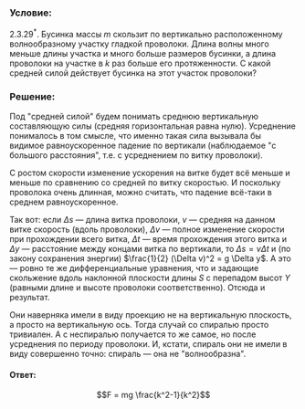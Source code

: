 ###  Условие: 

$2.3.29^*.$ Бусинка массы $m$ скользит по вертикально расположенному волнообразному участку гладкой проволоки. Длина волны много меньше длины участка и много больше размеров бусинки, а длина проволоки на участке в $k$ раз больше его протяженности. С какой средней силой действует бусинка на этот участок проволоки? 

###  Решение: 

Под "средней силой" будем понимать среднюю вертикальную составляющую силы (средняя горизонтальная равна нулю). Усреднение понималось в том смысле, что именно такая сила вызывала бы видимое равноускоренное падение по вертикали (наблюдаемое "с большого расстояния", т.е. с усреднением по витку проволоки). 

С ростом скорости изменение ускорения на витке будет всё меньше и меньше по сравнению со средней по витку скоростью. И поскольку проволока очень длинная, можно считать, что падение всё-таки в среднем равноускоренное. 

Так вот: если $\Delta s$ — длина витка проволоки, $v$ — средняя на данном витке скорость (вдоль проволоки), $\Delta v$ — полное изменение скорости при прохождении всего витка, $\Delta t$ — время прохождения этого витка и $\Delta y$ — расстояние между концами витка по вертикали, то $\Delta s = v \Delta t$ и (по закону сохранения энергии) $\frac{1}{2} (\Delta v)^2 = g \Delta y$. А это — ровно те же дифференциальные уравнения, что и задающие скольжение вдоль наклонной плоскости длины $S$ с перепадом высот $Y$ (равными длине и высоте проволоки соответственно). Отсюда и результат. 

Они наверняка имели в виду проекцию не на вертикальную плоскость, а просто на вертикальную ось. Тогда случай со спиралью просто тривиален. А с неспиралью получается то же самое, но после усреднения по периоду проволоки. И, кстати, спираль они не имели в виду совершенно точно: спираль — она не "волнообразна". 

####  Ответ: 

$$F = mg \frac{k^2-1}{k^2}$$

  

